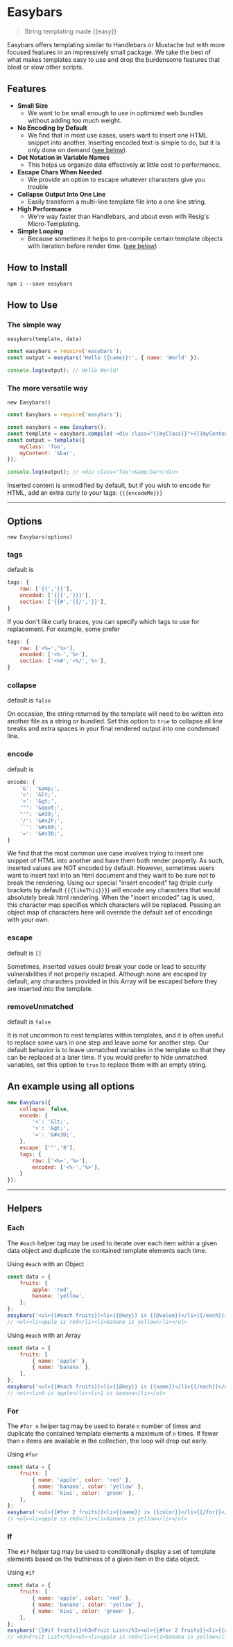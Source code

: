 # Easybars

> String templating made {{easy}}

Easybars offers templating similar to Handlebars or Mustache but with more focused features in an impressively small package. We take the best of what makes templates easy to use and drop the burdensome features that bloat or slow other scripts.

## Features

* **Small Size**
   * We want to be small enough to use in optimized web bundles without adding too much weight.
* **No Encoding by Default**
   * We find that in most use cases, users want to insert one HTML snippet into another. Inserting encoded text is simple to do, but it is only done on demand ([see below](#encode)).
* **Dot Notation in Variable Names**
   * This helps us organize data effectively at little cost to performance.
* **Escape Chars When Needed**
   * We provide an option to escape whatever characters give you trouble
* **Collapse Output Into One Line**
   * Easily transform a multi-line template file into a one line string.
* **High Performance**
   * We're way faster than Handlebars, and about even with Resig's Micro-Templating.
* **Simple Looping**
   * Because sometimes it helps to pre-compile certain template objects with iteration before render time. ([see below](#helpers))

## How to Install
```
npm i --save easybars
```

## How to Use

### The simple way
`easybars(template, data)`
```js
const easybars = require('easybars');
const output = easybars('Hello {{name}}!', { name: 'World' });

console.log(output); // Hello World!
```

### The more versatile way
`new Easybars()`
```js
const Easybars = require('easybars');

const easybars = new Easybars();
const template = easybars.compile('<div class="{{myClass}}">{{{myContent}}}</div>');
const output = template({
    myClass: 'foo',
    myContent: '&bar',
});

console.log(output); // <div class="foo">&amp;bar</div>
```

Inserted content is unmodified by default, but if you wish to encode for HTML, add an extra curly to your tags: `{{{encodeMe}}}`

---

## Options

`new Easybars(options)`

### tags

default is
```js
tags: {
    raw: ['{{','}}'],
    encoded: ['{{{','}}}'],
    section: ['{{#','{{/','}}'],
}
```

If you don't like curly braces, you can specify which tags to use for replacement. For example, some prefer
```js
tags: {
    raw: ['<%=','%>'],
    encoded: ['<%-','%>'],
    section: ['<%#','<%/','%>'],
}
```

### collapse

default is `false`

On occasion, the string returned by the template will need to be written into another file as a string or bundled. Set this option to `true` to collapse all line breaks and extra spaces in your final rendered output into one condensed line.

### encode

default is
```js
encode: {
    '&': '&amp;',
    '<': '&lt;',
    '>': '&gt;',
    '"': '&quot;',
    "'": '&#39;',
    '/': '&#x2F;',
    '`': '&#x60;',
    '=': '&#x3D;',
}
```
We find that the most common use case involves trying to insert one snippet of HTML into another and have them both render properly. As such, inserted values are NOT encoded by default. However, sometimes users want to insert text into an html document and they want to be sure not to break the rendering. Using our special "insert encoded" tag (triple curly brackets by default `{{{likeThis}}}`) will encode any characters that would absolutely break html rendering. When the "insert encoded" tag is used, this character map specifies which characters will be replaced. Passing an object map of characters here will override the default set of encodings with your own.

### escape

default is `[]`

Sometimes, inserted values could break your code or lead to security vulnerabilities if not properly escaped. Although none are escaped by default, any characters provided in this Array will be escaped before they are inserted into the template.

### removeUnmatched

default is `false`

It is not uncommon to nest templates within templates, and it is often useful to replace some vars in one step and leave some for another step. Our default behavior is to leave unmatched variables in the template so that they can be replaced at a later time. If you would prefer to hide unmatched variables, set this option to `true` to replace them with an empty string.

## An example using all options
```js
new Easybars({
    collapse: false,
    encode: {
        '<': '&lt;',
        '>': '&gt;',
        '=': '&#x3D;',
    },
    escape: ['"','8'],
    tags: {
        raw: ['<%=','%>'],
        encoded: ['<%-','%>'],
    }
});
```

---

## Helpers

### Each

The `#each` helper tag may be used to iterate over each item within a given data object and duplicate the contained template elements each time.

Using `#each` with an Object
```js
const data = {
    fruits: {
        apple: 'red',
        banana: 'yellow',
    },
};
easybars('<ul>{{#each fruits}}<li>{{@key}} is {{@value}}</li>{{/each}}</ul>', data);
// <ul><li>apple is red</li><li>banana is yellow</li></ul>
```

Using `#each` with an Array
```js
const data = {
    fruits: [
        { name: 'apple' },
        { name: 'banana' },
    ],
};
easybars('<ul>{{#each fruits}}<li>{{@key}} is {{name}}</li>{{/each}}</ul>', data);
// <ul><li>0 is apple</li><li>1 is banana</li></ul>
```

### For

The `#for n` helper tag may be used to iterate `n` number of times and duplicate the contained template elements a maximum of `n` times. If fewer than `n` items are available in the collection, the loop will drop out early.

Using `#for`
```js
const data = {
    fruits: [
        { name: 'apple', color: 'red' },
        { name: 'banana', color: 'yellow' },
        { name: 'kiwi', color: 'green' },
    ],
};
easybars('<ul>{{#for 2 fruits}}<li>{{name}} is {{color}}</li>{{/for}}</ul>', data);
// <ul><li>apple is red</li><li>banana is yellow</li></ul>
```

### If

The `#if` helper tag may be used to conditionally display a set of template elements based on the truthiness of a given item in the data object.

Using `#if`
```js
const data = {
    fruits: [
        { name: 'apple', color: 'red' },
        { name: 'banana', color: 'yellow' },
        { name: 'kiwi', color: 'green' },
    ],
};
easybars('{{#if fruits}}<h3>Fruit List</h3><ul>{{#for 2 fruits}}<li>{{name}} is {{color}}</li>{{/for}}</ul>{{/if}}', data);
// <h3>Fruit List</h3><ul><li>apple is red</li><li>banana is yellow</li></ul>
```
